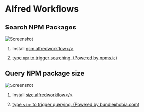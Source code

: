 # Alfred Workflows

## Search NPM Packages

![Screenshot](/npm/screenshot.gif)

1. Install <a href="/npm/npm.alfredworkflow" download>npm.alfredworkflow</>

2. type `npm` to trigger searching. (Powered by [npms.io](https://npms.io/))

## Query NPM package size

![Screenshot](/size/screenshot.gif)

1. Install <a href="/size/size.alfredworkflow" download>size.alfredworkflow</>

2. type `size` to trigger querying. (Powered by [bundlephobia.com](https://bundlephobia.com))
